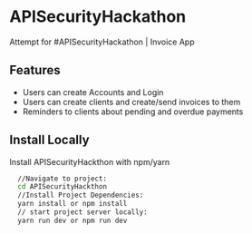 # APISecurityHackathon
Attempt for #APISecurityHackathon | Invoice App




## Features

- Users can create Accounts and Login
- Users can create clients and create/send invoices to them
- Reminders to clients about pending and overdue payments





## Install Locally

Install APISecurityHackthon with npm/yarn

```bash
  //Navigate to project:
  cd APISecurityHackthon
  //Install Project Dependencies:
  yarn install or npm install
  // start project server locally:
  yarn run dev or npm run dev
```
    